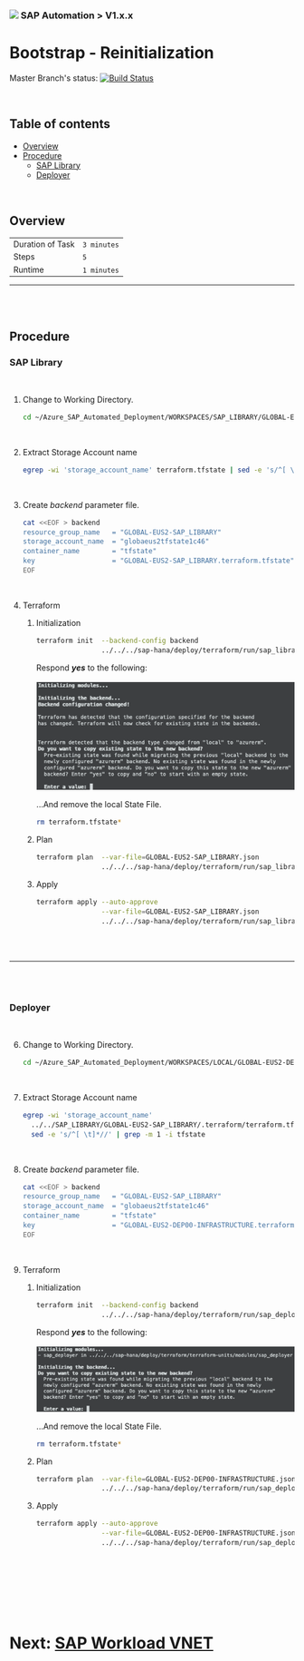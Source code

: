 ### <img src="../../../../documentation/assets/UnicornSAPBlack256x256.png" width="64px"> SAP Automation > V1.x.x <!-- omit in toc -->
# Bootstrap - Reinitialization <!-- omit in toc -->

Master Branch's status: [![Build Status](https://dev.azure.com/azuresaphana/Azure-SAP-HANA/_apis/build/status/Azure.sap-hana?branchName=master&api-version=5.1-preview.1)](https://dev.azure.com/azuresaphana/Azure-SAP-HANA/_build/latest?definitionId=6&branchName=master)

<br>

## Table of contents <!-- omit in toc -->

- [Overview](#overview)
- [Procedure](#procedure)
  - [SAP Library](#sap-library)
  - [Deployer](#deployer)

<br>

## Overview

|                  |              |
| ---------------- | ------------ |
| Duration of Task | `3 minutes`  |
| Steps            | `5`          |
| Runtime          | `1 minutes`  |

---

<br/><br/>

## Procedure

### SAP Library

<br/>

1. Change to Working Directory.
    ```bash
    cd ~/Azure_SAP_Automated_Deployment/WORKSPACES/SAP_LIBRARY/GLOBAL-EUS2-SAP_LIBRARY
    ```

<br/>

2. Extract Storage Account name
   ```bash
   egrep -wi 'storage_account_name' terraform.tfstate | sed -e 's/^[ \t]*//' | grep -m 1 -i tfstate
   ```

<br/>

3. Create *backend* parameter file.
    ```bash
    cat <<EOF > backend
    resource_group_name   = "GLOBAL-EUS2-SAP_LIBRARY"
    storage_account_name  = "globaeus2tfstate1c46"
    container_name        = "tfstate"
    key                   = "GLOBAL-EUS2-SAP_LIBRARY.terraform.tfstate"
    EOF
    ```

<br/>

4. Terraform
    1. Initialization
       ```bash
       terraform init  --backend-config backend                                        \
                       ../../../sap-hana/deploy/terraform/run/sap_library/
       ```
       
       Respond ***yes*** to the following:
       <br/><br/>![IMAGE](assets/Reinitialize1.png)

       ...And remove the local State File.

       ```bash
       rm terraform.tfstate*
       ```

    2. Plan
       ```bash
       terraform plan  --var-file=GLOBAL-EUS2-SAP_LIBRARY.json                             \
                       ../../../sap-hana/deploy/terraform/run/sap_library/
       ```

    3. Apply
       <br/>
       ```bash
       terraform apply --auto-approve                                                  \
                       --var-file=GLOBAL-EUS2-SAP_LIBRARY.json                             \
                       ../../../sap-hana/deploy/terraform/run/sap_library/
       ```

<br/><br/>

---

<br/><br/>

### Deployer

<br/>

6. Change to Working Directory.
    ```bash
    cd ~/Azure_SAP_Automated_Deployment/WORKSPACES/LOCAL/GLOBAL-EUS2-DEP00-INFRASTRUCTURE
    ```

<br/>

7. Extract Storage Account name
   ```bash
   egrep -wi 'storage_account_name'                                                    \
     ../../SAP_LIBRARY/GLOBAL-EUS2-SAP_LIBRARY/.terraform/terraform.tfstate |              \
     sed -e 's/^[ \t]*//' | grep -m 1 -i tfstate
   ```

<br>

8. Create *backend* parameter file.
    ```bash
    cat <<EOF > backend
    resource_group_name   = "GLOBAL-EUS2-SAP_LIBRARY"
    storage_account_name  = "globaeus2tfstate1c46"
    container_name        = "tfstate"
    key                   = "GLOBAL-EUS2-DEP00-INFRASTRUCTURE.terraform.tfstate"
    EOF
    ```

<br>

9. Terraform
    1. Initialization
       ```bash
       terraform init  --backend-config backend                                        \
                       ../../../sap-hana/deploy/terraform/run/sap_deployer/
       ```
       
       Respond ***yes*** to the following:
       <br/><br/>![IMAGE](assets/Reinitialize2.png)

       ...And remove the local State File.

       ```bash
       rm terraform.tfstate*
       ```

    2. Plan
       ```bash
       terraform plan  --var-file=GLOBAL-EUS2-DEP00-INFRASTRUCTURE.json                    \
                       ../../../sap-hana/deploy/terraform/run/sap_deployer/
       ```

    3. Apply
       <br/>
       ```bash
       terraform apply --auto-approve                                                  \
                       --var-file=GLOBAL-EUS2-DEP00-INFRASTRUCTURE.json                    \
                       ../../../sap-hana/deploy/terraform/run/sap_deployer/
       ```

<br/>


<br/><br/><br/><br/>

# Next: [SAP Workload VNET](04-workload-vnet.md) <!-- omit in toc -->
